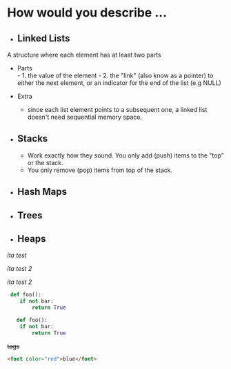# How would you describe ...

- ## Linked Lists
 A structure where each element has at least two parts
   - Parts  
    - 1. the value of the element
    - 2. the "link" (also know as a pointer) to either the next element, or an indicator for the end of the list (e.g NULL)
  - Extra
    - since each list element points to a subsequent one, a linked list doesn't need sequential memory space.

- ## Stacks
  - Work exactly how they sound. You only add (push) items to the "top" or the stack. 
  - You only remove (pop) items from top of the stack.

- ## Hash Maps
- ## Trees
- ## Heaps



*ita test*

_ita test 2_

_ita test
 2_
```Python
 def foo():
    if not bar:
        return True
```

```python
   def foo():
    if not bar:
        return True
```

<del>tags</del>

```html
<font color="red">blue</font>
```
